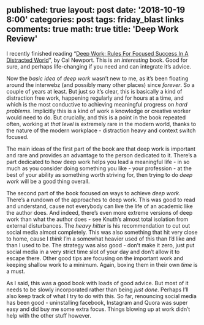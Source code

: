 published: true
layout: post
date: '2018-10-19 8:00'
categories: post
tags: friday_blast links
comments: true
math: true
title: 'Deep Work Review'
---
I recently finished reading “[Deep Work: Rules For Focused Success In A Distracted World](https://www.amazon.com/Deep-Work-Focused-Success-Distracted/dp/1455586692)”, by Cal Newport. This is an _interesting_ book. Good for sure, and perhaps life-changing if you need and can integrate it’s advice.

Now the _basic idea_ of _deep work_ wasn’t new to me, as it’s been floating around the interwebz (and possibly many other places) since _forever_. So a couple of years at least. But just so it’s clear, this is basically a kind of distraction free work, happening regularly and for hours at a time, and which is the most conductive to achieving meaningful progress on _hard problems_. Implicitly this is a kind of work a knowledge or creative worker would need to do. But crucially, and this is a point in the book repeated often, working at _that level_ is extremely rare in the modern world, thanks to the nature of the modern workplace - distraction heavy and context switch focused.

The main ideas of the first part of the book are that deep work is important and rare and provides an advantage to the person dedicated to it. There’s a part dedicated to how deep work helps you lead a meaningful life - in so much as you consider doing something you like - your profession - at the best of your ability as something worth striving for, then trying to do _deep work_ will be a good thing overall.

The second part of the book focused on ways to achieve _deep work_. There’s a rundown of the approaches to deep work. This was good to read and understand, cause not everybody can live the life of an academic like the author does. And indeed, there’s even more extreme versions of deep work than what the author does - see Knuth’s almost total isolation from external disturbances. The _heavy hitter_ is his recommendation to cut out social media almost completely. This was also something that hit very close to home, cause I _think_ I’m a somewhat heavier used of this than I’d like and than I used to be. The strategy was also good - don’t make it zero, just put social media in a very strict time slot of your day and don’t allow it to escape there. Other good tips are focusing on the important work and keeping shallow work to a minimum. Again, boxing them in their own _time_ is a must.

As I said, this was a good book with loads of good advice. But most of it needs to be slowly incorporated rather than being _just done_. Perhaps I’ll also keep track of what I try to do with this. So far, renouncing social media has been good - uninstalling facebook, Instagram and Quora was super easy and did buy me some extra focus. Things blowing up at work didn’t help with the other stuff however.
